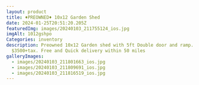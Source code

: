 ```yaml
---
layout: product
title: ♦️PREOWNED♦️ 10x12 Garden Shed
date: 2024-01-25T20:51:20.205Z
featuredImg: images/20240103_211755124_ios.jpg
imgAlt: 1012gshpo
Categories: inventory
description: Preowned 10x12 Garden shed with 5ft Double door and ramp.
  $3500+tax. Free and Quick delivery within 50 miles
galleryImages:
  - images/20240103_211801663_ios.jpg
  - images/20240103_211809691_ios.jpg
  - images/20240103_211816519_ios.jpg
---
```

